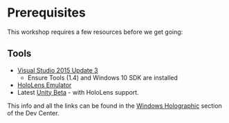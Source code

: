 # Prerequisites

This workshop requires a few resources before we get going:


## Tools

* [Visual Studio 2015 Update 3](https://developer.microsoft.com/en-us/windows/downloads)
  * Ensure Tools (1.4) and Windows 10 SDK are installed
* [HoloLens Emulator](http://go.microsoft.com/fwlink/?LinkID=823018)
* Latest [Unity Beta](https://unity3d.com/unity/beta#download) - with HoloLens support.

This info and all the links can be found in the [Windows Holographic](https://developer.microsoft.com/en-us/windows/holographic/install_the_tools) section of the Dev Center.